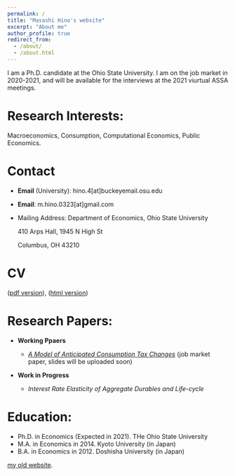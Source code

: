 ```yaml
---
permalink: /
title: "Masashi Hino's website"
excerpt: "About me"
author_profile: true
redirect_from: 
  - /about/
  - /about.html
---
```

I am a Ph.D. candidate at the Ohio State University. I am on the job market in 2020-2021, and will be available for the interviews at the 2021 viurtual ASSA meetings.



Research Interests:
======
Macroeconomics, Consumption, Computational Economics, Public Economics.

Contact
======
* **Email** (University): hino.4[at]buckeyemail.osu.edu

* **Email**: m.hino.0323[at]gmail.com

* Mailing Address: Department of Economics, Ohio State University

  410 Arps Hall, 1945 N High St

  Columbus, OH 43210

CV
======
([pdf version](https://masashihino.github.io/files/CV_Hino.pdf)), ([html version](https://masashihino.github.io/cv/))

Research Papers:
======
* **Working Ppaers**

  * *[A Model of Anticipated Consumption Tax Changes](https://masashihino.github.io/files/Hino_CT_Irr_paper_2020September.pdf)* (job market paper, slides will be uploaded soon)
* **Work in Progress**
  * *Interest Rate Elasticity of Aggregate Durables and Life-cycle*

Education:
======
* Ph.D. in Economics (Expected in 2021). THe Ohio State University
* M.A. in Economics in 2014. Kyoto University (in Japan)
* B.A. in Economics in 2012. Doshisha University (in Japan)

[my old website](https://sites.google.com/view/masashi-hino).
